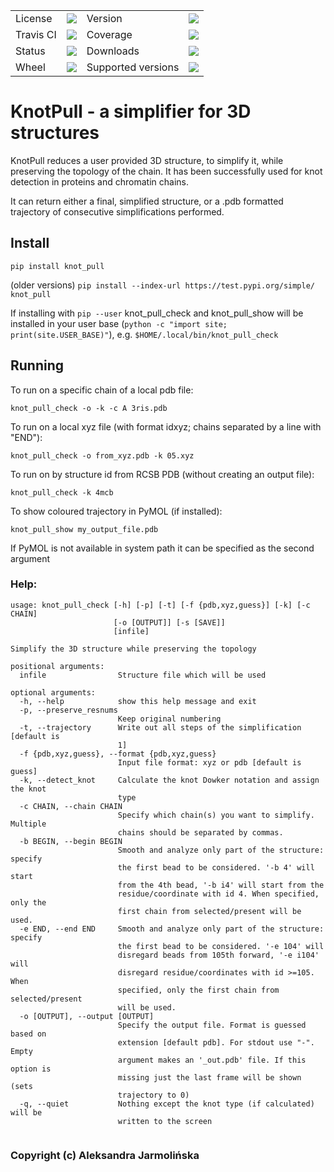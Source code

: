 <table>
    <tr>
        <td>License</td>
        <td><img src='https://img.shields.io/pypi/l/knot_pull.svg'></td>
        <td>Version</td>
        <td><img src='https://img.shields.io/pypi/v/knot_pull.svg'></td>
    </tr>
    <tr>
        <td>Travis CI</td>
        <td><img src='https://travis-ci.org/dzarmola/knot_pull.svg?branch=master'></td>
        <td>Coverage</td>
        <td><img src='https://codecov.io/gh/dzarmola/knot_pull/branch/master/graph/badge.svg'></td>
    </tr>
    <tr>
        <td>Status</td>
        <td><img src='https://img.shields.io/pypi/status/knot_pull.svg'></td>
        <td>Downloads</td>
        <td><img src='https://img.shields.io/pypi/dm/knot_pull.svg'></td>
    </tr>
    <tr>
        <td>Wheel</td>
        <td><img src='https://img.shields.io/pypi/wheel/knot_pull.svg'></td>
        <td>Supported versions</td>
        <td><img src='https://img.shields.io/pypi/pyversions/knot_pull.svg'></td>
    </tr>
</table>

# KnotPull - a simplifier for 3D structures

KnotPull reduces a user provided 3D structure, to simplify it,
while preserving the topology of the chain. It has been successfully
used for knot detection in proteins and chromatin chains.

It can return either a final, simplified structure, or a .pdb formatted
trajectory of consecutive simplifications performed.

## Install
`pip install knot_pull `

(older versions) `pip install --index-url https://test.pypi.org/simple/ knot_pull`

If installing with `pip --user` knot_pull_check and knot_pull_show
will be installed in your user base
(`python -c "import site; print(site.USER_BASE)"`), e.g.
`$HOME/.local/bin/knot_pull_check`

## Running

To run on a specific chain of a local pdb file:
```
knot_pull_check -o -k -c A 3ris.pdb
```
To run on a local xyz file (with format id<whitespace>x<whitespace>y<whitespace>z; chains separated by a line with "END"):
```
knot_pull_check -o from_xyz.pdb -k 05.xyz
```
To run on by structure id from RCSB PDB (without creating an output file):
```
knot_pull_check -k 4mcb
```

To show coloured trajectory in PyMOL (if installed):
```
knot_pull_show my_output_file.pdb
```
If PyMOL is not available in system path it can be specified as the second argument

### Help:
```
usage: knot_pull_check [-h] [-p] [-t] [-f {pdb,xyz,guess}] [-k] [-c CHAIN]
                       [-o [OUTPUT]] [-s [SAVE]]
                       [infile]

Simplify the 3D structure while preserving the topology

positional arguments:
  infile                Structure file which will be used

optional arguments:
  -h, --help            show this help message and exit
  -p, --preserve_resnums
                        Keep original numbering
  -t, --trajectory      Write out all steps of the simplification [default is
                        1]
  -f {pdb,xyz,guess}, --format {pdb,xyz,guess}
                        Input file format: xyz or pdb [default is guess]
  -k, --detect_knot     Calculate the knot Dowker notation and assign the knot
                        type
  -c CHAIN, --chain CHAIN
                        Specify which chain(s) you want to simplify. Multiple
                        chains should be separated by commas.
  -b BEGIN, --begin BEGIN
                        Smooth and analyze only part of the structure: specify
                        the first bead to be considered. '-b 4' will start
                        from the 4th bead, '-b i4' will start from the
                        residue/coordinate with id 4. When specified, only the
                        first chain from selected/present will be used.
  -e END, --end END     Smooth and analyze only part of the structure: specify
                        the first bead to be considered. '-e 104' will
                        disregard beads from 105th forward, '-e i104' will
                        disregard residue/coordinates with id >=105. When
                        specified, only the first chain from selected/present
                        will be used.
  -o [OUTPUT], --output [OUTPUT]
                        Specify the output file. Format is guessed based on
                        extension [default pdb]. For stdout use "-". Empty
                        argument makes an '_out.pdb' file. If this option is
                        missing just the last frame will be shown (sets
                        trajectory to 0)
  -q, --quiet           Nothing except the knot type (if calculated) will be
                        written to the screen


```

### Copyright (c) Aleksandra Jarmolińska
